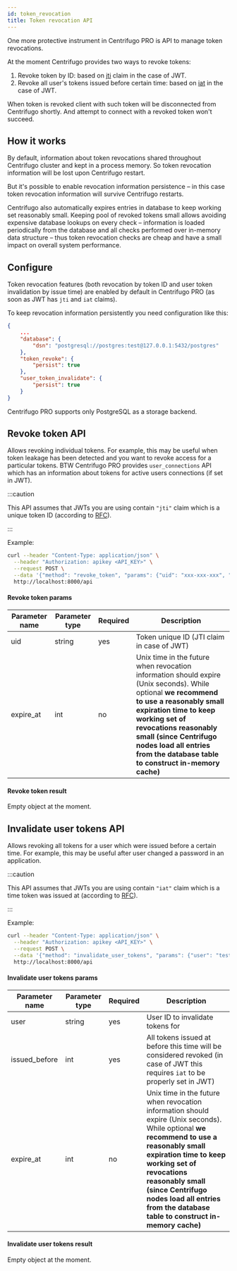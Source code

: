 ```yaml
---
id: token_revocation
title: Token revocation API
---
```


One more protective instrument in Centrifugo PRO is API to manage token revocations.

At the moment Centrifugo provides two ways to revoke tokens:

1. Revoke token by ID: based on [jti](https://datatracker.ietf.org/doc/html/rfc7519#section-4.1.7) claim in the case of JWT.
1. Revoke all user's tokens issued before certain time: based on [iat](https://datatracker.ietf.org/doc/html/rfc7519#section-4.1.6) in the case of JWT.

When token is revoked client with such token will be disconnected from Centrifugo shortly. And attempt to connect with a revoked token won't succeed.

## How it works

By default, information about token revocations shared throughout Centrifugo cluster and kept in a process memory. So token revocation information will be lost upon Centrifugo restart.

But it's possible to enable revocation information persistence – in this case token revocation information will survive Centrifugo restarts.

Centrifugo also automatically expires entries in database to keep working set reasonably small. Keeping pool of revoked tokens small allows avoiding expensive database lookups on every check – information is loaded periodically from the database and all checks performed over in-memory data structure – thus token revocation checks are cheap and have a small impact on overall system performance.

## Configure

Token revocation features (both revocation by token ID and user token invalidation by issue time) are enabled by default in Centrifugo PRO (as soon as JWT has `jti` and `iat` claims).

To keep revocation information persistently you need configuration like this:

```json
{
    ...
    "database": {
        "dsn": "postgresql://postgres:test@127.0.0.1:5432/postgres"
    },
    "token_revoke": {
        "persist": true
    },
    "user_token_invalidate": {
        "persist": true
    }
}
```

Centrifugo PRO supports only PostgreSQL as a storage backend.

## Revoke token API

Allows revoking individual tokens. For example, this may be useful when token leakage has been detected and you want to revoke access for a particular tokens. BTW Centrifugo PRO provides `user_connections` API which has an information about tokens for active users connections (if set in JWT). 

:::caution

This API assumes that JWTs you are using contain `"jti"` claim which is a unique token ID (according to [RFC](https://datatracker.ietf.org/doc/html/rfc7519#section-4.1.7)).  

:::

Example:

```bash
curl --header "Content-Type: application/json" \
  --header "Authorization: apikey <API_KEY>" \
  --request POST \
  --data '{"method": "revoke_token", "params": {"uid": "xxx-xxx-xxx", "expire_at": 1635845122}}' \
  http://localhost:8000/api
```

#### Revoke token params

| Parameter name | Parameter type | Required | Description  |
| -------------- | -------------- | ------------ | ---- |
| uid       | string  | yes | Token unique ID (JTI claim in case of JWT)        |
| expire_at       | int  | no | Unix time in the future when revocation information should expire (Unix seconds). While optional **we recommend to use a reasonably small expiration time to keep working set of revocations reasonably small (since Centrifugo nodes load all entries from the database table to construct in-memory cache)**     |

#### Revoke token result

Empty object at the moment.

## Invalidate user tokens API

Allows revoking all tokens for a user which were issued before a certain time. For example, this may be useful after user changed a password in an application.

:::caution

This API assumes that JWTs you are using contain `"iat"` claim which is a time token was issued at (according to [RFC](https://datatracker.ietf.org/doc/html/rfc7519#section-4.1.6)).  

:::

Example:

```bash
curl --header "Content-Type: application/json" \
  --header "Authorization: apikey <API_KEY>" \
  --request POST \
  --data '{"method": "invalidate_user_tokens", "params": {"user": "test", "issued_before": 1635845022, "expire_at": 1635845122}}' \
  http://localhost:8000/api
```

#### Invalidate user tokens params

| Parameter name | Parameter type | Required | Description  |
| -------------- | -------------- | ------------ | ---- |
| user       | string  | yes | User ID to invalidate tokens for       |
| issued_before       | int  | yes | All tokens issued at before this time will be considered revoked (in case of JWT this requires `iat` to be properly set in JWT)         |
| expire_at       | int  | no | Unix time in the future when revocation information should expire (Unix seconds). While optional **we recommend to use a reasonably small expiration time to keep working set of revocations reasonably small (since Centrifugo nodes load all entries from the database table to construct in-memory cache)**     |

#### Invalidate user tokens result

Empty object at the moment.
